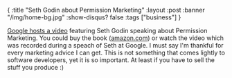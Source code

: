 {
  :title "Seth Godin about Permission Marketing"
  :layout :post
  :banner "/img/home-bg.jpg"
  :show-disqus? false
  :tags ["business"]
}

[Google hosts a video](http://video.google.com/videoplay?docid=-6909078385965257294&q=seth+godin&pl=true) featuring Seth Godin speaking about Permission Marketing. You could buy the book ([amazon.com](http://www.amazon.com/gp/product/1591841003/104-5590314-9124745?n=283155)) or watch the video which was recorded during a speach of Seth at Google. I must say I'm thankful for every marketing advice I can get. This is not something that comes lightly to software developers, yet it is so important. At least if you have to sell the stuff you produce :)
